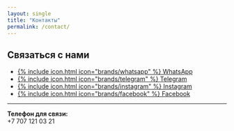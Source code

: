 ```yaml
---
layout: single
title: "Контакты"
permalink: /contact/
---
```


## Связаться с нами

- [{% include icon.html icon="brands/whatsapp" %} WhatsApp](https://wa.me/77071210321)
- [{% include icon.html icon="brands/telegram" %} Telegram](https://t.me/yourprofile)
- [{% include icon.html icon="brands/instagram" %} Instagram](https://instagram.com/yourprofile)
- [{% include icon.html icon="brands/facebook" %} Facebook](https://facebook.com/yourprofile)

---

**Телефон для связи:**  
+7 707 121 03 21
